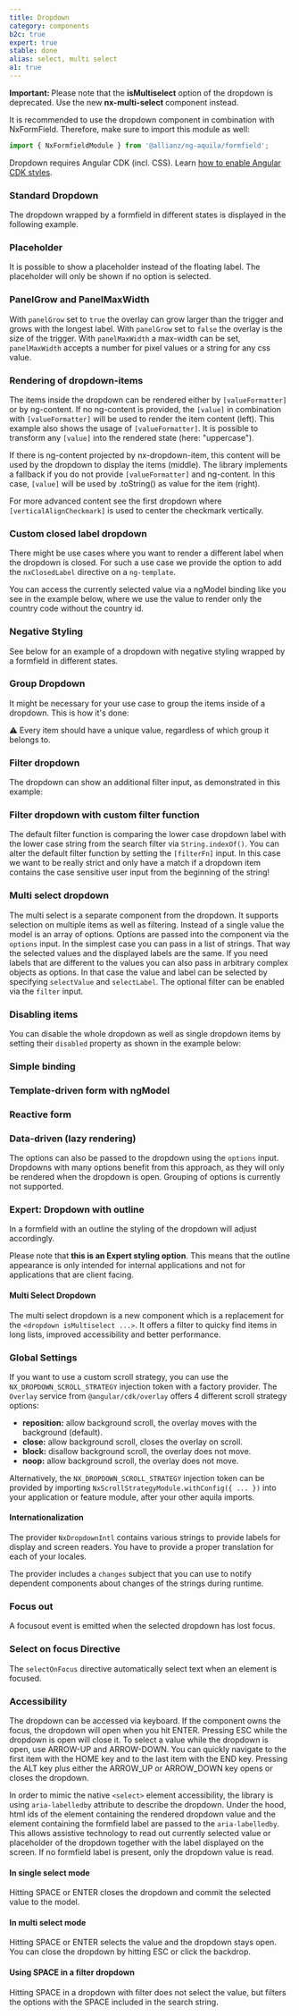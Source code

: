 ```yaml
---
title: Dropdown
category: components
b2c: true
expert: true
stable: done
alias: select, multi select
a1: true
---
```


<div class="docs-deprecation-warning">
  <strong>Important: </strong>
  Please note that the <strong>isMultiselect</strong> option of the dropdown is deprecated. Use the new <strong>nx-multi-select</strong> component instead.
</div>

It is recommended to use the dropdown component in combination with NxFormField. Therefore, make sure to import this module as well:

```ts
import { NxFormfieldModule } from '@allianz/ng-aquila/formfield';
```

Dropdown requires Angular CDK (incl. CSS). Learn [how to enable Angular CDK styles](./documentation/overlay/overview#angular-cdk).

### Standard Dropdown

The dropdown wrapped by a formfield in different states is displayed in the following example.

<!-- example(dropdown-standard) -->

### Placeholder

It is possible to show a placeholder instead of the floating label. The placeholder will only be shown if no option is selected.

<!-- example(dropdown-placeholder) -->

### PanelGrow and PanelMaxWidth

With `panelGrow` set to `true` the overlay can grow larger than the trigger and grows with the longest label.
With `panelGrow` set to `false` the overlay is the size of the trigger. With `panelMaxWidth` a max-width can be set, `panelMaxWidth` accepts a number for pixel values or a string for any css value.

<!-- example(dropdown-panelgrow) -->


### Rendering of dropdown-items

The items inside the dropdown can be rendered either by `[valueFormatter]` or by ng-content. If no ng-content is provided, the `[value]` in combination with `[valueFormatter]` will be used to render the item content (left). This example also shows the usage of `[valueFormatter]`. It is possible to transform any `[value]` into the rendered state (here: "uppercase").

If there is ng-content projected by nx-dropdown-item, this content will be used by the dropdown to display the items (middle). The library implements a fallback if you do not provide `[valueFormatter]` and ng-content. In this case, `[value]` will be used by .toString() as value for the item (right).

For more advanced content see the first dropdown where `[verticalAlignCheckmark]` is used to center the checkmark vertically.

<!-- example(dropdown-rendering-items) -->

### Custom closed label dropdown

There might be use cases where you want to render a different label when the dropdown is closed. For such a use case we provide the option to add the `nxClosedLabel` directive on a `ng-template`.

You can access the currently selected value via a ngModel binding like you see in the example below, where we use the value to render only the country code without the country id.

<!-- example(dropdown-custom-label) -->

### Negative Styling

See below for an example of a dropdown with negative styling wrapped by a formfield in different states.

<!-- example(dropdown-negative) -->

### Group Dropdown

It might be necessary for your use case to group the items inside of a dropdown. This is how it's done:

⚠️ Every item should have a unique value, regardless of which group it belongs to.

<!-- example(dropdown-group) -->

### Filter dropdown

The dropdown can show an additional filter input, as demonstrated in this example:

<!-- example(dropdown-filter) -->

### Filter dropdown with custom filter function

The default filter function is comparing the lower case dropdown label with the lower case string from the search filter via `String.indexOf()`. You can alter the default filter function by setting the `[filterFn]` input. In this case we want to be really strict and only have a match if a dropdown item contains the case sensitive user input from the beginning of the string!

<!-- example(dropdown-filter-custom) -->

### Multi select dropdown

The multi select is a separate component from the dropdown. It supports selection on multiple items as well as filtering. Instead of a single value the model is an array of options. Options are passed into the component via the `options` input. In the simplest case you can pass in a list of strings. That way the selected values and the displayed labels are the same. If you need labels that are different to the values you can also pass in arbitrary complex objects as options. In that case the value and label can be selected by specifying `selectValue` and `selectLabel`. The optional filter can be enabled via the `filter` input.

<!-- example(dropdown-multi-select) -->

### Disabling items

You can disable the whole dropdown as well as single dropdown items by setting their `disabled` property as shown in the example below:

<!-- example(dropdown-disabled-items) -->

### Simple binding

<!-- example(dropdown-simple-binding) -->

### Template-driven form with ngModel

<!-- example(dropdown-template-driven) -->

### Reactive form

<!-- example(dropdown-reactive) -->

### Data-driven (lazy rendering)

The options can also be passed to the dropdown using the `options` input. Dropdowns with many options benefit from this approach, as they will only be rendered when the dropdown is open. Grouping of options is currently not supported.

<!-- example(dropdown-lazy) -->

<div class="docs-expert-container">

### Expert: Dropdown with outline

In a formfield with an outline the styling of the dropdown will adjust accordingly.

Please note that **this is an Expert styling option**. This means that the outline appearance is only intended for internal applications and not for applications that are client facing.

<!-- example(dropdown-outline) -->

#### Multi Select Dropdown

The multi select dropdown is a new component which is a replacement for the `<dropdown isMultiselect ...>`. It offers a filter to quicky find items in long lists, improved accessibility and better performance.

<!-- example(multi-select) -->

</div>

### Global Settings

If you want to use a custom scroll strategy, you can use the `NX_DROPDOWN_SCROLL_STRATEGY` injection token with a factory provider. The `Overlay` service from `@angular/cdk/overlay` offers 4 different scroll strategy options:

-   **reposition:** allow background scroll, the overlay moves with the background (default).
-   **close:** allow background scroll, closes the overlay on scroll.
-   **block:** disallow background scroll, the overlay does not move.
-   **noop:** allow background scroll, the overlay does not move.

<!-- example(dropdown-scroll-strategy-provider) -->

Alternatively, the `NX_DROPDOWN_SCROLL_STRATEGY` injection token can be provided by importing `NxScrollStrategyModule.withConfig({ ... })` into your application or feature module, after your other aquila imports.

#### Internationalization

The provider `NxDropdownIntl` contains various strings to provide labels for display and screen readers. You have to provide a proper translation for each of your locales.

The provider includes a `changes` subject that you can use to notify dependent components about changes of the strings during runtime.

<!-- example(multi-select-intl) -->

### Focus out
A focusout event is emitted when the selected dropdown has lost focus.
<!-- example(dropdown-focus-out) -->

### Select on focus Directive
The `selectOnFocus` directive automatically select text when an element is focused.
<!-- example(dropdown-select-on-focus) -->

### Accessibility

The dropdown can be accessed via keyboard. If the component owns the focus, the dropdown will open when you hit ENTER. Pressing ESC while the dropdown is open will close it. To select a value while the dropdown is open, use ARROW-UP and ARROW-DOWN. You can quickly navigate to the first item with the HOME key and to the last item with the END key. Pressing the ALT key plus either the ARROW_UP or ARROW_DOWN key opens or closes the dropdown.

In order to mimic the native `<select>` element accessibility, the library is using `aria-labelledby` attribute to describe the dropdown. Under the hood, html ids of the element containing the rendered dropdown value and the element containing the formfield label are passed to the `aria-labelledby`. This allows assistive technology to read out currently selected value or placeholder of the dropdown together with the label displayed on the screen. If no formfield label is present, only the dropdown value is read.

#### In single select mode

Hitting SPACE or ENTER closes the dropdown and commit the selected value to the model.

#### In multi select mode

Hitting SPACE or ENTER selects the value and the dropdown stays open. You can close the dropdown by hitting ESC or click the backdrop.

#### Using SPACE in a filter dropdown

Hitting SPACE in a dropdown with filter does not select the value, but filters the options with the SPACE included in the search string.
